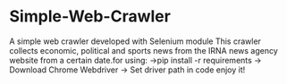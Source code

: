 # Simple-Web-Crawler
A simple web crawler developed with Selenium module
This crawler collects economic, political and sports news from the IRNA news agency website from a certain date.for using: 
->pip install -r requirements
-> Download Chrome Webdriver
-> Set driver path in code
enjoy it!
